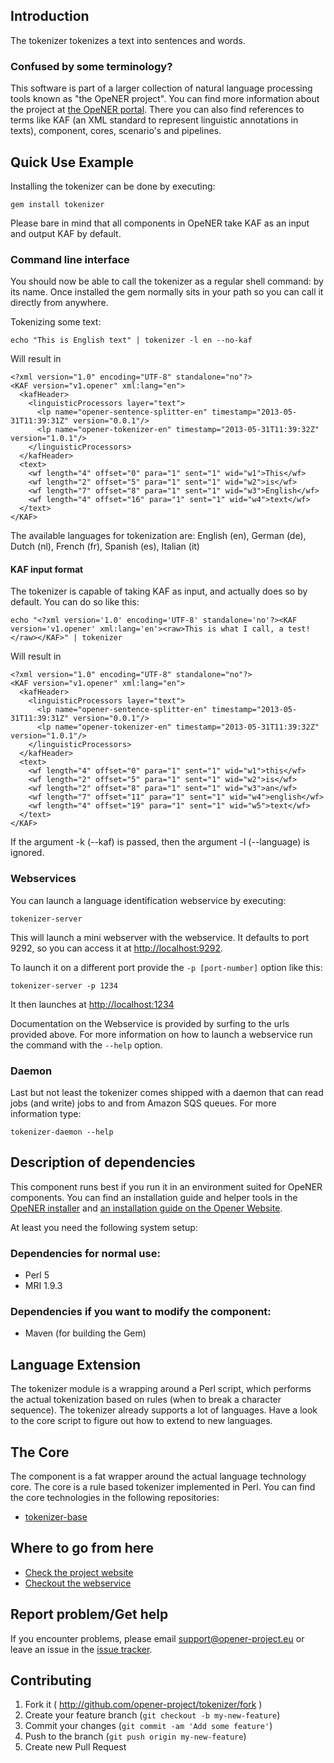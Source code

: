 Introduction
------------

The tokenizer tokenizes a text into sentences and words.

### Confused by some terminology?

This software is part of a larger collection of natural language processing
tools known as "the OpeNER project". You can find more information about the
project at [the OpeNER portal](http://opener-project.github.io). There you can
also find references to terms like KAF (an XML standard to represent linguistic
annotations in texts), component, cores, scenario's and pipelines.

Quick Use Example
-----------------

Installing the tokenizer can be done by executing:

    gem install tokenizer

Please bare in mind that all components in OpeNER take KAF as an input and
output KAF by default.


### Command line interface

You should now be able to call the tokenizer as a regular shell command: by its
name. Once installed the gem normally sits in your path so you can call it
directly from anywhere.

Tokenizing some text:

    echo "This is English text" | tokenizer -l en --no-kaf

Will result in

    <?xml version="1.0" encoding="UTF-8" standalone="no"?>
    <KAF version="v1.opener" xml:lang="en">
      <kafHeader>
        <linguisticProcessors layer="text">
          <lp name="opener-sentence-splitter-en" timestamp="2013-05-31T11:39:31Z" version="0.0.1"/>
          <lp name="opener-tokenizer-en" timestamp="2013-05-31T11:39:32Z" version="1.0.1"/>
        </linguisticProcessors>
      </kafHeader>
      <text>
        <wf length="4" offset="0" para="1" sent="1" wid="w1">This</wf>
        <wf length="2" offset="5" para="1" sent="1" wid="w2">is</wf>
        <wf length="7" offset="8" para="1" sent="1" wid="w3">English</wf>
        <wf length="4" offset="16" para="1" sent="1" wid="w4">text</wf>
      </text>
    </KAF>

The available languages for tokenization are: English (en), German (de), Dutch
(nl), French (fr), Spanish (es), Italian (it)

#### KAF input format

The tokenizer is capable of taking KAF as input, and actually does so by
default. You can do so like this:

    echo "<?xml version='1.0' encoding='UTF-8' standalone='no'?><KAF version='v1.opener' xml:lang='en'><raw>This is what I call, a test!</raw></KAF>" | tokenizer

Will result in

    <?xml version="1.0" encoding="UTF-8" standalone="no"?>
    <KAF version="v1.opener" xml:lang="en">
      <kafHeader>
        <linguisticProcessors layer="text">
          <lp name="opener-sentence-splitter-en" timestamp="2013-05-31T11:39:31Z" version="0.0.1"/>
          <lp name="opener-tokenizer-en" timestamp="2013-05-31T11:39:32Z" version="1.0.1"/>
        </linguisticProcessors>
      </kafHeader>
      <text>
        <wf length="4" offset="0" para="1" sent="1" wid="w1">this</wf>
        <wf length="2" offset="5" para="1" sent="1" wid="w2">is</wf>
        <wf length="2" offset="8" para="1" sent="1" wid="w3">an</wf>
        <wf length="7" offset="11" para="1" sent="1" wid="w4">english</wf>
        <wf length="4" offset="19" para="1" sent="1" wid="w5">text</wf>
      </text>
    </KAF>

If the argument -k (--kaf) is passed, then the argument -l (--language) is
ignored.

### Webservices

You can launch a language identification webservice by executing:

    tokenizer-server

This will launch a mini webserver with the webservice. It defaults to port 9292,
so you can access it at <http://localhost:9292>.

To launch it on a different port provide the `-p [port-number]` option like this:

    tokenizer-server -p 1234

It then launches at <http://localhost:1234>

Documentation on the Webservice is provided by surfing to the urls provided
above. For more information on how to launch a webservice run the command with
the `--help` option.


### Daemon

Last but not least the tokenizer comes shipped with a daemon that can read jobs
(and write) jobs to and from Amazon SQS queues. For more information type:

    tokenizer-daemon --help

Description of dependencies
---------------------------

This component runs best if you run it in an environment suited for OpeNER
components. You can find an installation guide and helper tools in the
[OpeNER installer](https://github.com/opener-project/opener-installer) and
[an installation guide on the Opener Website](http://opener-project.github.io/getting-started/how-to/local-installation.html).

At least you need the following system setup:

### Dependencies for normal use:

* Perl 5
* MRI 1.9.3

### Dependencies if you want to modify the component:

* Maven (for building the Gem)

Language Extension
------------------

The tokenizer module is a wrapping around a Perl script, which performs the
actual tokenization based on rules (when to break a character sequence). The
tokenizer already supports a lot of languages. Have a look to the core script to
figure out how to extend to new languages.

The Core
--------

The component is a fat wrapper around the actual language technology core. The
core is a rule based tokenizer implemented in Perl. You can find the core
technologies in the following repositories:

* [tokenizer-base](http://github.com/opener-project/tokenizer-base)

Where to go from here
---------------------

* [Check the project website](http://opener-project.github.io)
* [Checkout the webservice](http://opener.olery.com/tokenizer)

Report problem/Get help
-----------------------

If you encounter problems, please email <support@opener-project.eu> or leave an
issue in the [issue tracker](https://github.com/opener-project/tokenizer/issues).

Contributing
------------

1. Fork it ( http://github.com/opener-project/tokenizer/fork )
2. Create your feature branch (`git checkout -b my-new-feature`)
3. Commit your changes (`git commit -am 'Add some feature'`)
4. Push to the branch (`git push origin my-new-feature`)
5. Create new Pull Request
